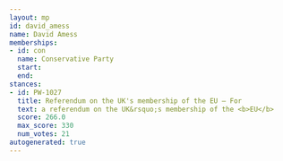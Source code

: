 ```yaml
---
layout: mp
id: david_amess
name: David Amess
memberships:
- id: con
  name: Conservative Party
  start: 
  end: 
stances:
- id: PW-1027
  title: Referendum on the UK's membership of the EU — For
  text: a referendum on the UK&rsquo;s membership of the <b>EU</b>
  score: 266.0
  max_score: 330
  num_votes: 21
autogenerated: true
---
```

